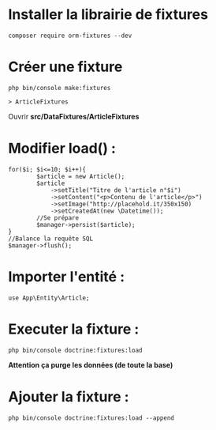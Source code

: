 # Installer la librairie de fixtures

    composer require orm-fixtures --dev

# Créer une fixture

    php bin/console make:fixtures

    > ArticleFixtures

Ouvrir **src/DataFixtures/ArticleFixtures**

# Modifier load() :

    for($i; $i<=10; $i++){
            $article = new Article();
            $article
                ->setTitle("Titre de l'article n°$i")
                ->setContent("<p>Contenu de l'article</p>")
                ->setImage("http://placehold.it/350x150)
                ->setCreatedAt(new \Datetime());
            //Se prépare
            $manager->persist($article);
    }
    //Balance la requête SQL
    $manager->flush();

# Importer l'entité :

    use App\Entity\Article;

# Executer la fixture :

    php bin/console doctrine:fixtures:load

**Attention ça purge les données (de toute la base)**

# Ajouter la fixture :

    php bin/console doctrine:fixtures:load --append
